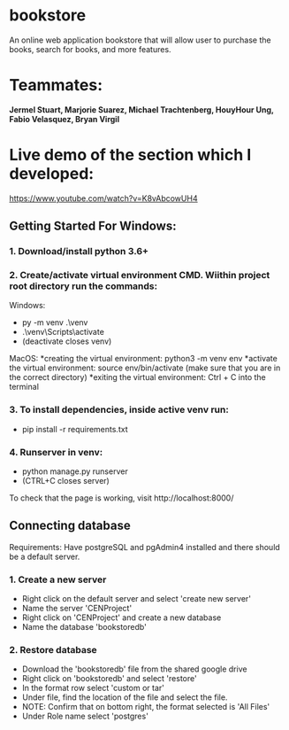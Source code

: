# bookstore
An online web application bookstore that will allow user to purchase the books, search for books, and more features.

# Teammates: 
**Jermel Stuart, Marjorie Suarez, Michael Trachtenberg, HouyHour Ung, Fabio Velasquez, Bryan Virgil**

# Live demo of the section which I developed:
https://www.youtube.com/watch?v=K8vAbcowUH4

## Getting Started For Windows:
### 1. Download/install python 3.6+

### 2. Create/activate virtual environment CMD. Wiithin project root directory run the commands: 
Windows:
* py -m venv .\venv  
* .\venv\Scripts\activate  
* (deactivate closes venv)

MacOS:
*creating the virtual environment: python3 -m venv env
*activate the virtual environment: source env/bin/activate (make sure that you are in the correct directory)
*exiting the virtual environment: Ctrl + C into the terminal


### 3. To install dependencies, inside active venv run:  
* pip install -r requirements.txt  

### 4. Runserver in venv:   
* python manage.py runserver  
* (CTRL+C closes server)  

To check that the page is working, visit http://localhost:8000/  

## Connecting database
Requirements: Have postgreSQL and pgAdmin4 installed and there should be a default server. 

### 1. Create a new server
* Right click on the default server and select 'create new server'
* Name the server 'CENProject'
* Right click on 'CENProject' and create a new database
* Name the database 'bookstoredb'

### 2. Restore database
* Download the 'bookstoredb' file from the shared google drive
* Right click on 'bookstoredb' and select 'restore'
* In the format row select 'custom or tar'
* Under file, find the location of the file and select the file.
* NOTE: Confirm that on bottom right, the format selected is 'All Files'
* Under Role name select 'postgres'
